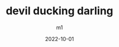 ---
title: devil ducking darling
date: 2022-10-01
author: m1
tags: 
    - 小说
    - 爱情 
categories:
    - 浊故事
font: SimSun
sub: 1
---